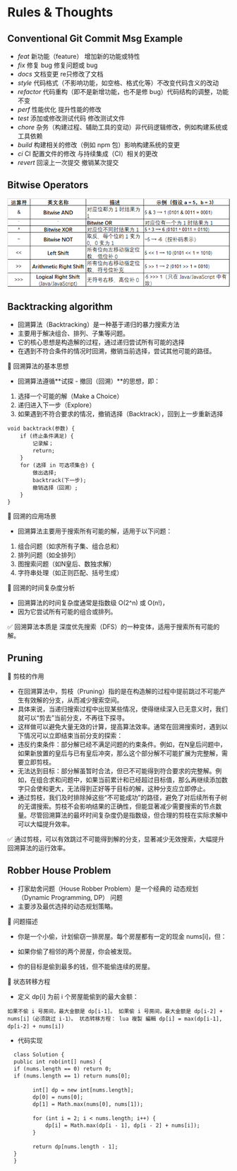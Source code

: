 # Rules & Thoughts

## Conventional Git Commit Msg Example

- *feat* 新功能（feature） 增加新的功能或特性
- *fix* 修复 bug	修复问题或 bug
- *docs* 文档变更 re只修改了文档
- *style* 代码格式（不影响功能，如空格、格式化等）不改变代码含义的改动
- *refactor* 代码重构（即不是新增功能，也不是修 bug）代码结构的调整，功能不变
- *perf* 性能优化 提升性能的修改
- *test* 添加或修改测试代码 修改测试文件
- *chore* 杂务（构建过程、辅助工具的变动）非代码逻辑修改，例如构建系统或工具依赖
- *build* 构建相关的修改（例如 npm 包）影响构建系统的变更
- *ci* CI 配置文件的修改 与持续集成（CI）相关的更改
- *revert* 回滚上一次提交 撤销某次提交

## Bitwise Operators

![img.png](img.png)

## Backtracking algorithm

- 回溯算法（Backtracking）是一种基于递归的暴力搜索方法
- 主要用于解决组合、排列、子集等问题。
- 它的核心思想是构造解的过程，通过递归尝试所有可能的选择
- 在遇到不符合条件的情况时回溯，撤销当前选择，尝试其他可能的路径。

📌 回溯算法的基本思想
- 回溯算法遵循**试探 - 撤回（回溯）**的思想，即：

1. 选择一个可能的解（Make a Choice）
2. 递归进入下一步（Explore）
3. 如果遇到不符合要求的情况，撤销选择（Backtrack），回到上一步重新选择

```
void backtrack(参数) {
    if (终止条件满足) {
        记录解；
        return;
    }
    for (选择 in 可选项集合) {
        做出选择;
        backtrack(下一步);
        撤销选择（回溯）;
    }
}
```

📌 回溯的应用场景
- 回溯算法主要用于搜索所有可能的解，适用于以下问题：

1. 组合问题（如求所有子集、组合总和）
2. 排列问题（如全排列）
3. 图搜索问题（如N皇后、数独求解）
4. 字符串处理（如正则匹配、括号生成）

📌 回溯的时间复杂度分析
- 回溯算法的时间复杂度通常是指数级 O(2^n) 或 O(n!)，
- 因为它尝试所有可能的组合或排列。

✅ 回溯算法本质是 深度优先搜索（DFS）的一种变体，适用于搜索所有可能的解。

## Pruning 

📌 剪枝的作用

- 在回溯算法中，剪枝（Pruning）指的是在构造解的过程中提前跳过不可能产生有效解的分支，从而减少搜索空间。
- 具体来说，当递归搜索过程中出现某些情况，使得继续深入已无意义时，我们就可以“剪去”当前分支，不再往下探寻。
- 这样做可以避免大量无效的计算，提高算法效率。通常在回溯搜索时，遇到以下情况可以立即结束当前分支的探索：
- 违反约束条件：部分解已经不满足问题的约束条件。例如，在N皇后问题中，如果新放置的皇后与已有皇后冲突，那么这个部分解不可能扩展为完整解，需要立即剪枝。
- 无法达到目标：部分解虽暂时合法，但已不可能得到符合要求的完整解。例如，在组合求和问题中，如果当前累计和已经超过目标值，那么再继续添加数字只会使和更大，无法得到正好等于目标的解，这种分支应立即停止。
- 通过剪枝，我们及时排除掉这些“不可能成功”的路径，避免了对后续所有子树的无谓搜索。剪枝不会影响结果的正确性，但能显著减少需要搜索的节点数量。尽管回溯算法的最坏时间复杂度仍是指数级，但合理的剪枝在实际求解中可以大幅提升效率。

✅ 通过剪枝，可以有效跳过不可能得到解的分支，显著减少无效搜索，大幅提升回溯算法的运行效率。

## Robber House Problem

- 打家劫舍问题（House Robber Problem）是一个经典的 动态规划（Dynamic Programming, DP） 问题
- 主要涉及最优选择的动态规划策略。

🚀 问题描述
- 你是一个小偷，计划偷窃一排房屋。每个房屋都有一定的现金 nums[i]，但：

- 如果你偷了相邻的两个房屋，你会被发现。
- 你的目标是偷到最多的钱，但不能偷连续的房屋。

📌 状态转移方程
- 定义 dp[i] 为前 i 个房屋能偷到的最大金额：

`
如果不偷 i 号房间，最大金额是 dp[i-1]。
如果偷 i 号房间，最大金额是 dp[i-2] + nums[i]（必须跳过 i-1）。
状态转移方程：
lua
複製
編輯
dp[i] = max(dp[i-1], dp[i-2] + nums[i])
`

- 代码实现
```
  class Solution {
  public int rob(int[] nums) {
  if (nums.length == 0) return 0;
  if (nums.length == 1) return nums[0];

        int[] dp = new int[nums.length];
        dp[0] = nums[0]; 
        dp[1] = Math.max(nums[0], nums[1]);

        for (int i = 2; i < nums.length; i++) {
            dp[i] = Math.max(dp[i - 1], dp[i - 2] + nums[i]);
        }

        return dp[nums.length - 1];
  }
  }
```
